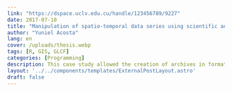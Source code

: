 ```yaml
---
link: "https://dspace.uclv.edu.cu/handle/123456789/9227"
date: 2017-07-10
title: "Manipulation of spatio-temporal data series using scientific and geographic data formats in R"
author: "Yuniel Acosta"
lang: en
cover: /uploads/thesis.webp
tags: [R, GIS, GLCF]
categories: [Programming]
description: This case study allowed the creation of archives in formats of spatiotemporal scientific data that can be used by several institutions that conduct research on the use of the soils. The tools developed are based on free software and can be used in different areas of application.
layout: '../../components/templates/ExternalPostLayout.astro'
draft: false
---
```

